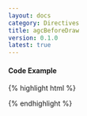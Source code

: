 ```yaml
---
layout: docs
category: Directives
title: agcBeforeDraw
version: 0.1.0
latest: true
---
```


#### Code Example
{% highlight html %}
<div google-chart chart="myChartObject" agc-before-draw="drawHandler(chartWrapper)"></div>
{% endhighlight %}